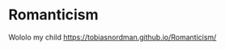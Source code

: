 # Romanticism
Wololo my child
https://tobiasnordman.github.io/Romanticism/

<script src="https://ajax.googleapis.com/ajax/libs/jquery/3.3.1/jquery.min.js">
</script>
<script>

$.get('insertname.txt', function(data){
  document.getElementById("idofyourshiet").innerHtml = data;
});

</script>
